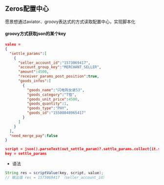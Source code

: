 ## Zeros配置中心

愿景想通过aviator、groovy表达式的方式读取配置中心，实现脚本化

#### groovy方式获取json的某个key
```json
valeu = 
{
  "settle_params":[
    {
      "seller_account_id":"1573069417",
      "account_group_key":"MERCHANT_SELLER",
      "amount":4500,
      "receiver_params_post_position":true,
      "goods_infos":[
        {
          "goods_name":"闪电购女装53",
          "goods_category":"T恤",
          "goods_unit_price":4500,
          "goods_quantity":1,
          "goods_type":"PHY",
          "goods_id":"15508048965417"
        }
      ]
    }
  ],
  "need_merge_pay":false
}
```

```json
script = json().parseText(out_settle_param)?.settle_params.collect{it.seller_account_id}
key = settle_params
```
- 语法
```java
String res = scriptValue(key, script, value);
// 输出值 res = 1573069417 （seller_account_id）
```

